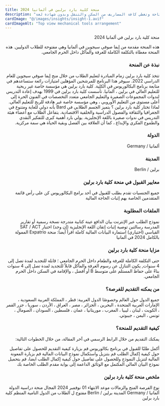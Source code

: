 ```yaml
---
title: منحة كلية بارد برلين في ألمانيا 2024
description: "منحة ممولة بالكامل في كلية بارد برلين في ألمانيا في جميع التخصصات المتاحة وتغطي كافة المصاريف من السكن والتنقل وبدون شهادة لغة"
cardImage: "@/images/insights/insight-1.avif"
cardImageAlt: "Top view mechanical tools arrangement"
---
```

<div class="rtl-content">
منحة كلية بارد برلين في ألمانيا 2024

هذه المنحة مقدمة من إيفا صوفي سيجوين في ألمانيا وهي مفتوحة للطلاب الدوليين. هذه المنحة مغطاة بالتكلفة الكاملة للغرفة والمأكل داخل الحرم الجامعي.
### نبذة عن المنحة
تتخذ كلية بارد برلين زمام المبادرة لتعليم الطلاب من خلال منح إيفا صوفي سيجوين للعام الدراسي 2022. سيوفر هذا البرنامج للمرشحين المؤهلين امتيازات رائعة ستساعدهم في متابعة برنامج البكالوريوس في الكلية. كلية بارد برلين هي مؤسسة خاصة غير ربحية للتعليم العالي في برلين ، ألمانيا. تأسست كلية بارد برلين في 1999 بهدف إعادة التدريس لندوات المجموعات الصغيرة والتعليم الجامعي متعدد التخصصات في الفنون الحرة إلى أعلى مستوى من التعليم الأوروبي ، وهي مؤسسة خاصة غير هادفة للربح للتعليم العالي. لماذا تختار كلية بارد برلين ؟ يتميز الجسم الطلابي في Bard بأنه دولي للغاية ومتنوع في الجغرافيا والثقافة والفصول الدراسية والخلفية الاقتصادية. يتفاعل الطلاب مع أعضاء هيئة التدريس في ندوات صغيرة باللغة الإنجليزية. يولي بارد أهمية كبرى للتفكير النقدي والطموح الفكري والإبداع ، كما أن العلاقة بين الفصل وبقية الحياة هي سمة مركزية.

### الدولة
ألمانيا / Germany

### المدينة
برلين / Berlin

### معايير القبول في منحة كلية بارد برلين
جميع الجنسيات
تقدم بطلب للقبول في أحد برامج البكالوريوس
كن على رأس قائمة المتقدمين الخاصة بهم
إثبات الحاجة المالية

### الملفات المطلوبة 
نموذج الطلب عبر الإنترنت
بيان الدافع
عينة كتابية متدرجة
نسخة رسمية أو تقارير المدرسة
رسالتين توصية
إثبات إتقان اللغة الإنجليزية (إن وجد)
اختبار SAT / ACT القياسي (اختياري)
استمارة البيانات المالية كاملة
اقرأ أيضا: منحة Expatrio الممولة بالكامل 2024 في ألمانيا

### مزايا منحة كلية بارد برلين
حتى التكلفة الكاملة للغرفة والطعام داخل الحرم الجامعي ؛ قابلة للتجديد لمدة تصل إلى 4 سنوات,
يكون التنازل عن رسوم الغرفة والمأكل قابلاً للتجديد لمدة تصل إلى 4 سنوات بناءً على حفاظ المستلم على متوسط B أو أفضل ، والإقامة في السكن داخل الحرم الجامعي.

### من يمكنه التقديم للفرصة؟
جميع الدول حول العالم وخصوصًا الدول العربية: قطر ، المملكة العربية السعودية ، الإمارات العربية المتحدة ، البحرين ، الجزائر ، مصر ، العراق ، الأردن ، سوريا ، جزر القمر ، الكويت ، لبنان ، ليبيا ، المغرب ، موريتانيا ، عمان ، فلسطين ، السودان ، الصومال ، تونس ، اليمن ، جيبوتي.

### كيفية التقديم للمنحة؟
يمكنك التقديم من خلال الرابط الرسمي في آخر المقالة، من خلال الخطوات التالية:

أكمل طلبًا للقبول في برنامج بكالوريوس قم بزيارة كيفية التقديم للحصول على تفاصيل حول كيفية إكمال الطلب
قم بتنزيل واستكمال نموذج البيانات المالية قم بزيارة المعونة المالية لتنزيل النموذج وللحصول على تفاصيل حول كيفية إكمال الطلب
ايضا، قم بتحميل نموذج البيان المالي المكتمل مع الوثائق الداعمة إلى بوابة مقدم الطلب الخاصة بك

### ملخص منحة كلية بارد برلين
نوع الفرصة	المنح والزمالات
موعد الانتهاء	01 نوفمبر 2024
المجال	منحة دراسية
الدولة	ألمانيا / Germany
المدينة	برلين / Berlin
مفتوح ل	الطلاب من الدول النامية
المنظم	كلية بارد برلين
</div>

<style>
.rtl-content {
  direction: rtl;
  text-align: right;
}
</style>